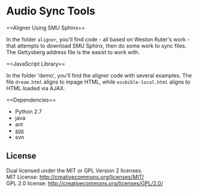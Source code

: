 Audio Sync Tools
======================

==Aligner Using SMU Sphinx==

In the folder `aligner`, you'll find code - all based on Weston Ruter's work - that attempts to download
SMU Sphinx, then do some work to sync files. The Gettysberg address file is the easist to work with.

==JavaScript Library==

In the folder 'demo', you'll find the aligner code with several examples. The file `dream.html` aligns to inpage HTML, while
`esvbible-local.html` aligns to HTML loaded via AJAX.

==Dependencies==

* Python 2.7
* java
* ant
* [sox](http://sox.sourceforge.net/)
* svn

License
-------
Dual licensed under the MIT or GPL Version 2 licenses.  
MIT License: http://creativecommons.org/licenses/MIT/  
GPL 2.0 license: http://creativecommons.org/licenses/GPL/2.0/
